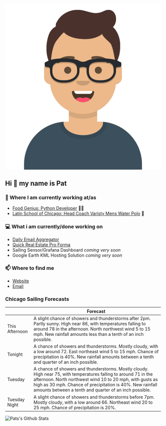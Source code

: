 [![Social banner for p-j-falconer](https://raw.githubusercontent.com/P-J-FALCONER/P-J-FALCONER/master/assets/avataaars.svg)](https://patfalconer.com/)
## Hi :wave: my name is Pat

### 💼 Where I am currently working at/as
- [Food Genius: Python Developer](https://getfoodgenius.com/) 🍔🐍
- [Latin School of Chicago: Head Coach Varisty Mens Water Polo](https://www.latinschool.org/) 🤽


### 💻 What i am currently/done working on
 - [Daily Email Aggregator](https://github.com/P-J-FALCONER/dott_daily_mail)
 - [Quick Real Estate Pro Forma](https://github.com/P-J-FALCONER/henry)
 - Sailing Sensor/Grafana Dashboard *coming very soon*
 - Google Earth KML Hosting Solution *coming very soon*

### 📫 Where to find me
 - [Website](https://patfalconer.com/)
 - [Email](mailto:patrick.j.falconer@gmail.com)


### Chicago Sailing Forecasts
|   | Forecast  |
|---|---|
| This Afternoon | A slight chance of showers and thunderstorms after 2pm. Partly sunny. High near 86, with temperatures falling to around 78 in the afternoon. North northwest wind 5 to 15 mph. New rainfall amounts less than a tenth of an inch possible. |
| Tonight | A chance of showers and thunderstorms. Mostly cloudy, with a low around 72. East northeast wind 5 to 15 mph. Chance of precipitation is 40%. New rainfall amounts between a tenth and quarter of an inch possible. |
| Tuesday | A chance of showers and thunderstorms. Mostly cloudy. High near 75, with temperatures falling to around 71 in the afternoon. North northwest wind 10 to 20 mph, with gusts as high as 30 mph. Chance of precipitation is 40%. New rainfall amounts between a tenth and quarter of an inch possible. |
| Tuesday Night | A slight chance of showers and thunderstorms before 7pm. Mostly cloudy, with a low around 66. Northeast wind 20 to 25 mph. Chance of precipitation is 20%. |

![Pats's Github Stats](https://github-readme-stats.vercel.app/api?username=p-j-falconer&show_icons=true&theme=radical)
